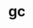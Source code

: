 ---
layout: project
title: "gc"
description: "Description of Project #1"
header-img: "img/home-bg.jpg"
category: gc
---